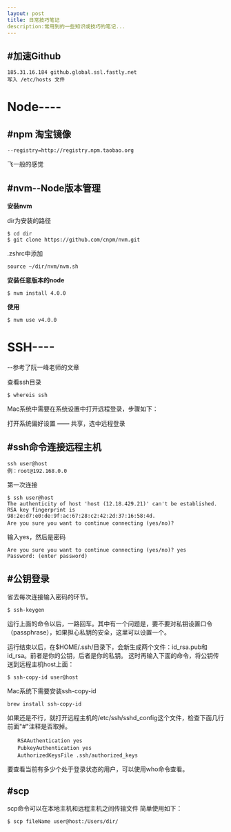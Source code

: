 ```yaml
---
layout: post
title: 日常技巧笔记
description:常用到的一些知识或技巧的笔记...
---
```


## #加速Github

    185.31.16.184 github.global.ssl.fastly.net
    写入 /etc/hosts 文件
    
# Node----    
## #npm 淘宝镜像
    --registry=http://registry.npm.taobao.org
    
飞一般的感觉
## #nvm--Node版本管理


**安装nvm**

dir为安装的路径

	$ cd dir
	$ git clone https://github.com/cnpm/nvm.git

.zshrc中添加

	source ~/dir/nvm/nvm.sh
	
**安装任意版本的node**

	$ nvm install 4.0.0
	
**使用**

	$ nvm use v4.0.0

# SSH----
--参考了阮一峰老师的文章

查看ssh目录

	$ whereis ssh


Mac系统中需要在系统设置中打开远程登录，步骤如下：

打开系统偏好设置 —— 共享，选中远程登录

## #ssh命令连接远程主机
	ssh user@host
	例：root@192.168.0.0
	
第一次连接


	$ ssh user@host
	The authenticity of host 'host (12.18.429.21)' can't be established.
	RSA key fingerprint is 98:2e:d7:e0:de:9f:ac:67:28:c2:42:2d:37:16:58:4d.
	Are you sure you want to continue connecting (yes/no)?　　

输入yes，然后是密码

	Are you sure you want to continue connecting (yes/no)? yes
	Password: (enter password)
		
## #公钥登录
省去每次连接输入密码的环节。

	$ ssh-keygen
		

运行上面的命令以后，一路回车。其中有一个问题是，要不要对私钥设置口令（passphrase），如果担心私钥的安全，这里可以设置一个。

运行结束以后，在$HOME/.ssh/目录下，会新生成两个文件：id_rsa.pub和id_rsa。前者是你的公钥，后者是你的私钥。
这时再输入下面的命令，将公钥传送到远程主机host上面：
	
	$ ssh-copy-id user@host

Mac系统下需要安装ssh-copy-id

	brew install ssh-copy-id
			

如果还是不行，就打开远程主机的/etc/ssh/sshd_config这个文件，检查下面几行前面"#"注释是否取掉。
	
	　　RSAAuthentication yes
	　　PubkeyAuthentication yes
	　　AuthorizedKeysFile .ssh/authorized_keys	　　	　　

要查看当前有多少个处于登录状态的用户，可以使用who命令查看。

## #scp				
scp命令可以在本地主机和远程主机之间传输文件
简单使用如下：

	$ scp fileName user@host:/Users/dir/